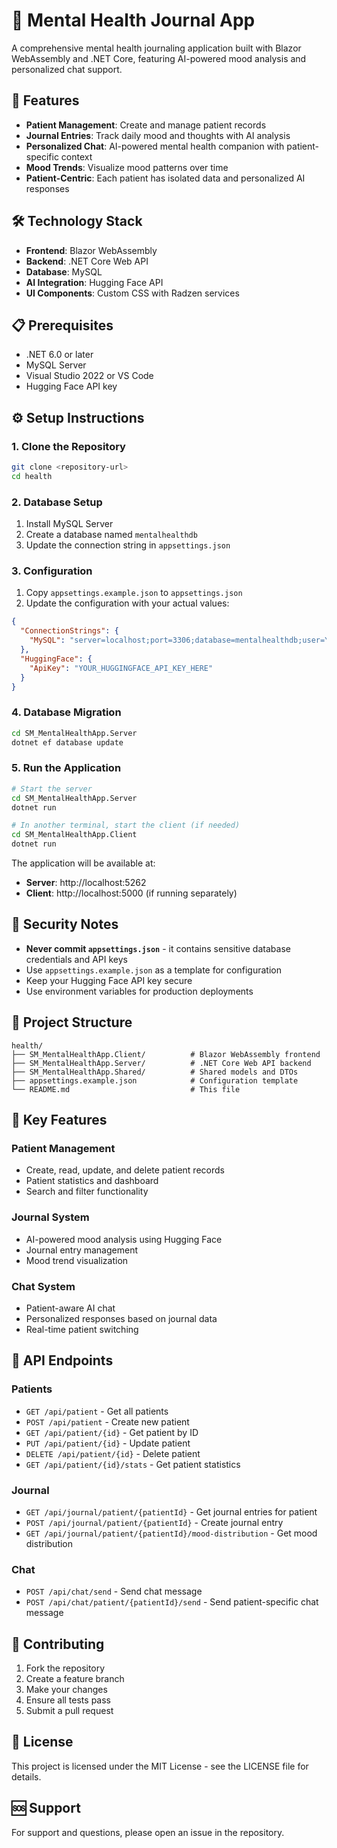 # 🧠 Mental Health Journal App

A comprehensive mental health journaling application built with Blazor WebAssembly and .NET Core, featuring AI-powered mood analysis and personalized chat support.

## 🚀 Features

- **Patient Management**: Create and manage patient records
- **Journal Entries**: Track daily mood and thoughts with AI analysis
- **Personalized Chat**: AI-powered mental health companion with patient-specific context
- **Mood Trends**: Visualize mood patterns over time
- **Patient-Centric**: Each patient has isolated data and personalized AI responses

## 🛠️ Technology Stack

- **Frontend**: Blazor WebAssembly
- **Backend**: .NET Core Web API
- **Database**: MySQL
- **AI Integration**: Hugging Face API
- **UI Components**: Custom CSS with Radzen services

## 📋 Prerequisites

- .NET 6.0 or later
- MySQL Server
- Visual Studio 2022 or VS Code
- Hugging Face API key

## ⚙️ Setup Instructions

### 1. Clone the Repository

```bash
git clone <repository-url>
cd health
```

### 2. Database Setup

1. Install MySQL Server
2. Create a database named `mentalhealthdb`
3. Update the connection string in `appsettings.json`

### 3. Configuration

1. Copy `appsettings.example.json` to `appsettings.json`
2. Update the configuration with your actual values:

```json
{
  "ConnectionStrings": {
    "MySQL": "server=localhost;port=3306;database=mentalhealthdb;user=YOUR_USERNAME;password=YOUR_PASSWORD"
  },
  "HuggingFace": {
    "ApiKey": "YOUR_HUGGINGFACE_API_KEY_HERE"
  }
}
```

### 4. Database Migration

```bash
cd SM_MentalHealthApp.Server
dotnet ef database update
```

### 5. Run the Application

```bash
# Start the server
cd SM_MentalHealthApp.Server
dotnet run

# In another terminal, start the client (if needed)
cd SM_MentalHealthApp.Client
dotnet run
```

The application will be available at:

- **Server**: http://localhost:5262
- **Client**: http://localhost:5000 (if running separately)

## 🔐 Security Notes

- **Never commit `appsettings.json`** - it contains sensitive database credentials and API keys
- Use `appsettings.example.json` as a template for configuration
- Keep your Hugging Face API key secure
- Use environment variables for production deployments

## 📁 Project Structure

```
health/
├── SM_MentalHealthApp.Client/          # Blazor WebAssembly frontend
├── SM_MentalHealthApp.Server/          # .NET Core Web API backend
├── SM_MentalHealthApp.Shared/          # Shared models and DTOs
├── appsettings.example.json            # Configuration template
└── README.md                           # This file
```

## 🎯 Key Features

### Patient Management

- Create, read, update, and delete patient records
- Patient statistics and dashboard
- Search and filter functionality

### Journal System

- AI-powered mood analysis using Hugging Face
- Journal entry management
- Mood trend visualization

### Chat System

- Patient-aware AI chat
- Personalized responses based on journal data
- Real-time patient switching

## 🔧 API Endpoints

### Patients

- `GET /api/patient` - Get all patients
- `POST /api/patient` - Create new patient
- `GET /api/patient/{id}` - Get patient by ID
- `PUT /api/patient/{id}` - Update patient
- `DELETE /api/patient/{id}` - Delete patient
- `GET /api/patient/{id}/stats` - Get patient statistics

### Journal

- `GET /api/journal/patient/{patientId}` - Get journal entries for patient
- `POST /api/journal/patient/{patientId}` - Create journal entry
- `GET /api/journal/patient/{patientId}/mood-distribution` - Get mood distribution

### Chat

- `POST /api/chat/send` - Send chat message
- `POST /api/chat/patient/{patientId}/send` - Send patient-specific chat message

## 🤝 Contributing

1. Fork the repository
2. Create a feature branch
3. Make your changes
4. Ensure all tests pass
5. Submit a pull request

## 📄 License

This project is licensed under the MIT License - see the LICENSE file for details.

## 🆘 Support

For support and questions, please open an issue in the repository.
